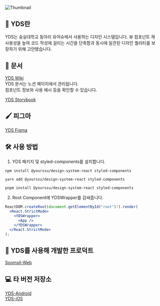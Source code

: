 ![Thumbnail](https://github.com/yourssu/YDS-React/assets/84809236/59230bff-8e2c-4464-ac75-dafe32e2eb7f)

## 🎨 YDS란

YDS는 숭실대학교 동아리 유어슈에서 사용하는 디자인 시스템입니다. 뷰 컴포넌트 재사용성을 높여 코드 작성에 걸리는 시간을 단축함과 동시에 일관된 디자인 퀄리티를 보장하기 위해 고안됐습니다.

## 📝 문서

[YDS Wiki](https://yourssu.notion.site/Yourssu-Design-System-00577fab034e46cb8aeb330247376a15)  
YDS 문서는 노션 페이지에서 관리됩니다.  
컴포넌트 정보와 사용 예시 등을 확인할 수 있습니다.

[YDS Storybook](http://yds-react-storybook.s3-website.ap-northeast-2.amazonaws.com/?path=/docs/foundation-iconcontext--docs)

## 🖌 피그마

[YDS Figma](https://www.figma.com/community/file/1146974544001355129)

## 🛠 사용 방법

1. YDS 패키지 및 styled-components를 설치합니다.

```
npm install @yourssu/design-system-react styled-components

yarn add @yourssu/design-system-react styled-components

pnpm install @yourssu/design-system-react styled-components
```

2. Root Component에 YDSWrapper를 감싸줍니다.

```jsx
ReactDOM.createRoot(document.getElementById("root")!).render(
  <React.StrictMode>
    <YDSWrapper>
      <App />
    </YDSWrapper>
  </React.StrictMode>
);
```

## 📱 YDS를 사용해 개발한 프로덕트

[Soomsil-Web](https://github.com/yourssu/Soomsil-Web)

## 💻 타 버전 저장소

[YDS-Android](https://github.com/yourssu/YDS-Android)  
[YDS-iOS](https://github.com/yourssu/YDS-iOS)
